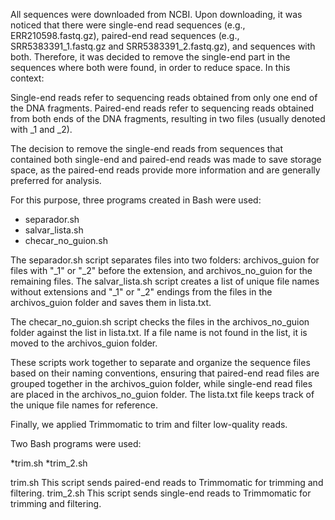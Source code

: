 All sequences were downloaded from NCBI. Upon downloading, it was noticed that there were single-end read sequences (e.g., ERR210598.fastq.gz), paired-end read sequences (e.g., SRR5383391_1.fastq.gz and SRR5383391_2.fastq.gz), and sequences with both.
Therefore, it was decided to remove the single-end part in the sequences where both were found, in order to reduce space.
In this context:

Single-end reads refer to sequencing reads obtained from only one end of the DNA fragments.
Paired-end reads refer to sequencing reads obtained from both ends of the DNA fragments, resulting in two files (usually denoted with _1 and _2).

The decision to remove the single-end reads from sequences that contained both single-end and paired-end reads was made to save storage space, as the paired-end reads provide more information and are generally preferred for analysis.

For this purpose, three programs created in Bash were used:

* separador.sh
* salvar_lista.sh
* checar_no_guion.sh

The separador.sh script separates files into two folders: archivos_guion for files with "_1" or "_2" before the extension, and archivos_no_guion for the remaining files.
The salvar_lista.sh script creates a list of unique file names without extensions and "_1" or "_2" endings from the files in the archivos_guion folder and saves them in lista.txt.

The checar_no_guion.sh script checks the files in the archivos_no_guion folder against the list in lista.txt. If a file name is not found in the list, it is moved to the archivos_guion folder.

These scripts work together to separate and organize the sequence files based on their naming conventions, ensuring that paired-end read files are grouped together in the archivos_guion folder, while single-end read files are placed in the archivos_no_guion folder. The lista.txt file keeps track of the unique file names for reference.

Finally, we applied Trimmomatic to trim and filter low-quality reads.

Two Bash programs were used:

*trim.sh
*trim_2.sh

trim.sh
This script sends paired-end reads to Trimmomatic for trimming and filtering.
trim_2.sh
This script sends single-end reads to Trimmomatic for trimming and filtering.
